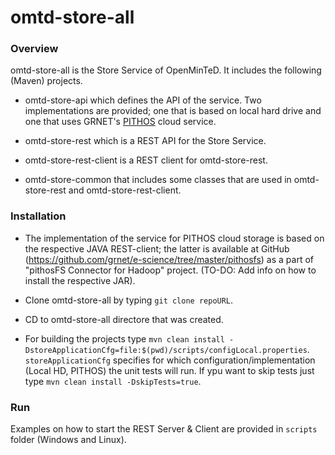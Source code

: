 # omtd-store-all #

### Overview ###

omtd-store-all is the Store Service of OpenMinTeD. It includes the following (Maven) projects.

* omtd-store-api which defines the API of the service. Two implementations are provided; one that is based on local hard drive and one that uses GRNET's [PITHOS](https://okeanos.grnet.gr/services/pithos/) cloud service.
  
* omtd-store-rest which is a REST API for the Store Service.

* omtd-store-rest-client is a REST client for omtd-store-rest.

* omtd-store-common that includes some classes that are used in omtd-store-rest and omtd-store-rest-client.   

### Installation ###

* The implementation of the service for PITHOS cloud storage is based on the respective JAVA REST-client; the latter  is available at GitHub (https://github.com/grnet/e-science/tree/master/pithosfs) as a part of "pithosFS Connector for Hadoop" project. (TO-DO: Add info on how to install the respective JAR).
   
* Clone omtd-store-all by typing ```git clone repoURL```.

* CD to omtd-store-all directore that was created.

* For building the projects type ```mvn clean install -DstoreApplicationCfg=file:$(pwd)/scripts/configLocal.properties```.
```storeApplicationCfg``` specifies for which configuration/implementation (Local HD, PITHOS) the unit tests will run. 
If ypu want to skip tests just type ```mvn clean install -DskipTests=true```.

 

### Run ###

Examples on how to start the REST Server & Client are provided in ```scripts``` folder (Windows and Linux).


 
